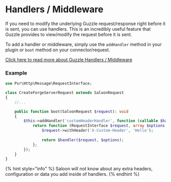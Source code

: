 # Handlers / Middleware

If you need to modify the underlying Guzzle request/response right before it is sent, you can use handlers. This is an incredibly useful feature that Guzzle provides to view/modify the request before it is sent.

To add a handler or middleware, simply use the `addHandler` method in your plugin or `boot` method on your connector/request.

[Click here to read more about Guzzle Handlers / Middleware](https://docs.guzzlephp.org/en/stable/handlers-and-middleware.html)

### Example

```php
use Psr\Http\Message\RequestInterface;

class CreateForgeServerRequest extends SaloonRequest
{
    //...

    public function boot(SaloonRequest $request): void
    {
        $this->addHandler('customHeaderHandler', function (callable $handler) {
            return function (RequestInterface $request, array $options) use ($handler) {
                $request->withHeader('X-Custom-Header', 'Hello');
                
                return $handler($request, $options);             
            };
        });
    }
}
```

{% hint style="info" %}
Saloon will not know about any extra headers, configuration or data you add inside of handlers.
{% endhint %}
